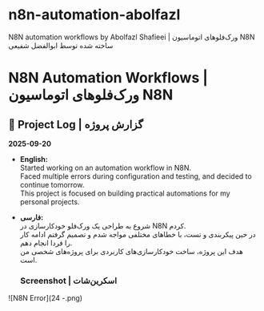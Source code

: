 # n8n-automation-abolfazl
N8N automation workflows by Abolfazl Shafieei | ورک‌فلوهای اتوماسیون N8N ساخته شده توسط ابوالفضل شفیعی

# N8N Automation Workflows | ورک‌فلوهای اتوماسیون N8N

## 📌 Project Log | گزارش پروژه

**2025-09-20**

- **English:**  
  Started working on an automation workflow in N8N.  
  Faced multiple errors during configuration and testing, and decided to continue tomorrow.  
  This project is focused on building practical automations for my personal projects.

- **فارسی:**  
  شروع به طراحی یک ورک‌فلو خودکارسازی در N8N کردم.  
  در حین پیکربندی و تست، با خطاهای مختلفی مواجه شدم و تصمیم گرفتم ادامه کار را فردا انجام دهم.  
  هدف این پروژه، ساخت خودکارسازی‌های کاربردی برای پروژه‌های شخصی من است.

  ### Screenshot | اسکرین‌شات

![N8N Error](24 -.png)



